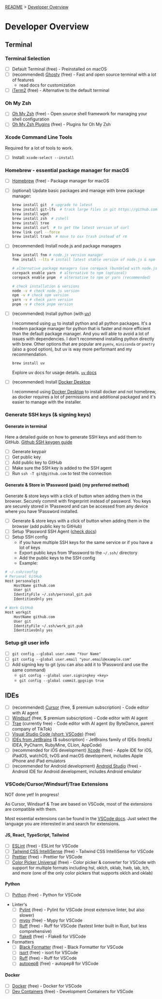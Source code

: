 [README](../../README.md) > [Developer Overview](developer_overview.md)

# Developer Overview

## Terminal

### Terminal Selection

- [ ] Default Terminal (free) - Preinstalled on macOS
- [ ] (recommended) [Ghosty](https://ghostty.org/) (free) - Fast and open source terminal with a lot of features
  - read docs for customization
- [ ] [iTerm2](https://iterm2.com/) (free) - Alternative to the default terminal

### Oh My Zsh

- [ ] [Oh My Zsh](https://ohmyz.sh/) (free) - Open source shell framework for managing your shell configuration
- [ ] [Oh My Zsh Plugins](https://github.com/ohmyzsh/ohmyzsh/wiki/Plugins) (free) - Plugins for Oh My Zsh

### Xcode Command Line Tools

Required for a lot of tools to work.

- [ ] Install: `xcode-select --install`

### Homebrew - essential package manager for macOS

- [ ] [Homebrew](https://brew.sh/) (free) - Package manager for macOS
- [ ] (optional) Update basic packages and manage with brew package manager:

  ```sh
  brew install git  # upgrade to latest
  brew install git-lfs  # track large files in git https://github.com/git-lfs/git-lfs
  brew install wget
  brew install zsh  # zshell
  brew install tree
  brew install curl  # to get the latest version of curl
  brew link curl --force
  brew install trash  # move to osx trash instead of rm
  ```

- [ ] (recommended) Install node.js and package managers

  ```sh
  brew install fnm # node.js version manager
  fnm install --lts # install latest stable version of node.js & npm

  # alternative package managers (use corepack (bundeled with node.js) to install them)
  corepack enable yarn  # alternative to npm (optional)
  corepack enable pnpm  # alternative to npm or yarn (recommended)

  # check installation & versions
  node -v # check node.js version
  npm -v # check npm version
  yarn -v # check yarn version
  pnpm -v # check pnpm version
  ```

- [ ] (recommended) Install python (with [uv](https://docs.astral.sh/uv/))

  I recommend using [`uv`](https://docs.astral.sh/uv/) to install python and all python packages. It's a modern package manager for python that is faster and more efficient than the default package manager. And you will able to avoid a lot of issues with dependencies. I don't recommend installing python directly with brew. Other options that are popular are `pyenv`, `miniconda` or `poetry` (also a good option), but uv is way more performant and my recommendation.

  ```sh
  brew install uv
  ```

  Explore uv docs for usage details. [`uv` docs](https://docs.astral.sh/uv/)

- [ ] (recommended) Install [Docker Desktop](https://docs.docker.com/desktop/setup/install/mac-install/)

  I recommend using [Docker Desktop](https://docs.docker.com/desktop/setup/install/mac-install/) to install docker and not homebrew, as docker requires a lot of permissions and additional packaged and it's easier to manage with the installer.

### Generate SSH keys (& signing keys)

#### Generate in terminal

Here a detailed guide on how to generate SSH keys and add them to GitHub.
[Github SSH keygen guide](https://docs.github.com/en/authentication/connecting-to-github-with-ssh/generating-a-new-ssh-key-and-adding-it-to-the-ssh-agent)

- [ ] Generate keypair
- [ ] Get public key
- [ ] Add public key to GitHub
- [ ] Make sure the SSH key is added to the SSH agent
- [ ] Run `ssh -T git@github.com` to test the connection

#### Generate & Store in 1Password (paid) (my preferred method)

Generate & store keys with a click of button when adding them in the browser. Securely commit with fingerprint instead of password. You keys are securely stored in 1Password and can be accessed from any device where you have 1Password installed.

- [ ] Generate & store keys with a click of button when adding them in the browser (add public key to GitHub)
- [ ] Setup 1Password SSH Agent ([check docs](https://support.1password.com/developer/))
- [ ] Setup SSH config
  - if you have multiple SSH keys for the same service or if you have a lot of keys
  - Export public keys from 1Password to the `~/.ssh/` directory
  - Add the public keys to the SSH config
  - Example:

```sh
# ~/.ssh/config
# Personal GitHub
Host personalgit
	HostName github.com
	User git
	IdentityFile ~/.ssh/personal_git.pub
	IdentitiesOnly yes

# Work GitHub
Host workgit
	HostName github.com
	User git
	IdentityFile ~/.ssh/work_git.pub
	IdentitiesOnly yes
```

### Setup git user info

- [ ] `git config --global user.name "Your Name"`
- [ ] `git config --global user.email "your.email@example.com"`
- [ ] Add signing key to git (you can also add it to 1Password and use the same command)
  - `git config --global user.signingkey <key>`
  - `git config --global commit.gpgsign true`

## IDEs

- [ ] (recommended) [Cursor](https://www.cursor.com/) (free, $ premium subscription) - Code editor with AI agent
- [ ] [Windsurf](https://codeium.com/windsurf) (free, $ premium subscription) - Code editor with AI agent
- [ ] [Trae](https://www.trae.ai/) (currently free) - Code editor with AI agent (by ByteDance, parent company of TikTok)
- [ ] [Visual Studio Code (short: VSCode)](https://code.visualstudio.com/) (free)
- [ ] [IDEs from JetBrains](https://www.jetbrains.com/) ($ subscription) - JetBrains family of IDEs (IntelliJ IDEA, PyCharm, RubyMine, CLion, AppCode)
- [ ] (recommended for iOS development) [Xcode](https://developer.apple.com/xcode/) (free) - Apple IDE for iOS, iPadOS, watchOS, tvOS and macOS development, includes Apple iPhone and iPad emulators
- [ ] (recommended for Android development) [Android Studio](https://developer.android.com/studio) (free) - Android IDE for Android development, includes Android emulator

### VSCode/Cursor/Windsurf/Trae Extensions

NOT done yet! In progress!

As Cursor, Windsurf & Trae are based on VSCode, most of the extensions are compatible with them.

Most essential extensions can be found in the [VSCode docs](https://code.visualstudio.com/docs). Just select the language you are interested in and search for extensions.

#### JS, React, TypeScript, Tailwind

- [ ] [ESLint](https://marketplace.visualstudio.com/items?itemName=dbaeumer.vscode-eslint) (free) - ESLint for VSCode
- [ ] [Tailwind CSS IntelliSense](https://marketplace.visualstudio.com/items?itemName=bradlc.vscode-tailwindcss) (free) - Tailwind CSS IntelliSense for VSCode
- [ ] [Prettier](https://marketplace.visualstudio.com/items?itemName=esbenp.prettier-vscode) (free) - Prettier for VSCode
- [ ] [Color Picker Universal](https://marketplace.visualstudio.com/items?itemName=JeronimoEkerdt.color-picker-universal) (free) - Color picker & converter for VSCode with support for multiple formats including hsl, oklch, oklab, hwb, lab, lch, and more (one of the only color pickers that supports oklch and oklab)

#### Python

- [ ] [Python](https://marketplace.visualstudio.com/items?itemName=ms-python.python) (free) - Python for VSCode
- Linter's
  - [ ] [Pylint](https://marketplace.visualstudio.com/items?itemName=ms-python.pylint) (free) - Pylint for VSCode (most extensive linter, but also slower)
  - [ ] [mypy](https://marketplace.visualstudio.com/items?itemName=ms-python.mypy-type-checker) (free) - Mypy for VSCode
  - [ ] [Ruff](https://marketplace.visualstudio.com/items?itemName=charliermarsh.ruff) (free) - Ruff for VSCode (fastest linter built in Rust, but less comprehensive)
  - [ ] [flake8](https://marketplace.visualstudio.com/items?itemName=ms-python.flake8) (free) - Flake8 for VSCode
- Formatters
  - [ ] [Black Formatter](https://marketplace.visualstudio.com/items?itemName=ms-python.black-formatter) (free) - Black Formatter for VSCode
  - [ ] [isort](https://marketplace.visualstudio.com/items?itemName=ms-python.isort) (free) - isort for VSCode
  - [ ] [Ruff](https://marketplace.visualstudio.com/items?itemName=charliermarsh.ruff) (free) - Ruff for VSCode
  - [ ] [autopep8](https://marketplace.visualstudio.com/items?itemName=ms-python.autopep8) (free) - autopep8 for VSCode

#### Docker

- [ ] [Docker](https://marketplace.visualstudio.com/items?itemName=ms-azuretools.vscode-docker) (free) - Docker for VSCode
- [ ] [Dev Containers](https://marketplace.visualstudio.com/items?itemName=ms-vscode-remote.remote-containers) (free) - Development Containers for VSCode
